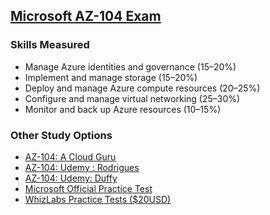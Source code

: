 ## [Microsoft AZ-104 Exam](https://docs.microsoft.com/en-us/learn/certifications/exams/az-104)
### Skills Measured
- Manage Azure identities and governance (15–20%)
- Implement and manage storage (15–20%)
- Deploy and manage Azure compute resources (20–25%)
- Configure and manage virtual networking (25–30%)
- Monitor and back up Azure resources (10–15%)
### Other Study Options
* [AZ-104: A Cloud Guru](https://acloud.guru/overview/160303d7-6947-4fbc-9d19-fa304849f92e)
* [AZ-104: Udemy : Rodrigues](https://www.udemy.com/course/microsoft-certified-azure-administrator/)
* [AZ-104: Udemy: Duffy](https://www.udemy.com/course/70533-azure/)  
* [Microsoft Official Practice Test](https://au.mindhub.com/az-104-microsoft-azure-administrator-microsoft-official-practice-test/p/MU-AZ-104)
* [WhizLabs Practice Tests ($20USD)](https://www.whizlabs.com/microsoft-azure-certification-az-104/practice-tests/)
